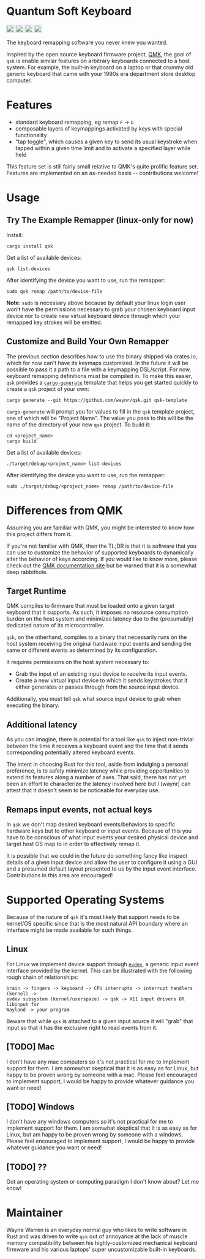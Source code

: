 # Quantum Soft Keyboard

[<img alt="github" src="https://img.shields.io/badge/github-waynr/qsk?style=for-the-badge&labelColor=555555&logo=github" height="20">](https://github.com/waynr/qsk)
[<img alt="crates.io" src="https://img.shields.io/crates/v/qsk.svg?style=for-the-badge&color=fc8d62&logo=rust" height="20">](https://crates.io/crates/qsk)
[<img alt="docs.rs" src="https://img.shields.io/badge/docs.rs-qsk?style=for-the-badge&labelColor=555555"
height="20">](https://docs.rs/qsk)
[<img alt="build status" src="https://img.shields.io/github/workflow/status/waynr/qsk/CI/main?style=for-the-badge"
height="20">](https://github.com/waynr/qsk/actions?query=branch%3Amain)

The keyboard remapping software you never knew you wanted.

Inspired by the open source keyboard firmware project,
[QMK](https://github.com/qmk/qmk_firmware), the goal of `qsk` is enable similar
features on arbitrary keyboards connected to a host system. For example, the
built-in keyboard on a laptop or that crummy old generic keyboard that came
with your 1990s era department store desktop computer.

# Features

* standard keyboard remapping, eg remap `F` -> `U`
* composable layers of keymappings activated by keys with special functionality
* "tap toggle", which causes a given key to send its usual keystroke when
  tapped within a given time limit and to activate a specified layer while held

This feature set is still fairly small relative to QMK's quite prolific feature
set. Features are implemented on an as-needed basis -- contributions welcome!

# Usage

## Try The Example Remapper (linux-only for now)

Install:

```
cargo install qsk
```

Get a list of available devices:

```
qsk list-devices
```

After identifying the device you want to use, run the remapper:

```
sudo qsk remap /path/to/device-file
```

**Note**: `sudo` is necessary above because by default your linux login
user won't have the permissions necessary to grab your chosen keyboard input
device nor to create new virtual keyboard device through which your remapped
key strokes will be emitted.

## Customize and Build Your Own Remapper

The previous section describes how to use the binary shipped via crates.io,
which for now can't have its keymaps customized. In the future it will be
possible to pass it a path to a file with a keymapping DSL/script. For now,
keyboard remapping definitions must be compiled in. To make this easier, `qsk`
provides a [`cargo-generate`](https://crates.io/crates/cargo-generate) template
that helps you get started quickly to create a `qsk` project of your own:

```
cargo generate --git https://github.com/waynr/qsk.git qsk-template
```

`cargo-generate` will prompt you for values to fill in the `qsk` template
project, one of which will be "Project Name". The value you pass to this will
be the name of the directory of your new `qsk` project. To build it:

```
cd <project_name>
cargo build
```

Get a list of available devices:

```
./target/debug/<project_name> list-devices
```

After identifying the device you want to use, run the remapper:

```
sudo ./target/debug/<project_name> remap /path/to/device-file
```

# Differences from QMK

Assuming you are familiar with QMK, you might be interested to know how this
project differs from it.

If you're not familiar with QMK, then the TL;DR is that it is software that you
can use to customize the behavior of supported keyboards to dynamically alter
the behavior of keys according. If you would like to know more, please check
out the [QMK documentation site](https://docs.qmk.fm/#/) but be warned that it
is a somewhat deep rabbithole.

## Target Runtime

QMK compiles to firmware that must be loaded onto a given target keyboard that
it supports. As such, it imposes no resource consumption burden on the host
system and minimizes latency due to the (presumably) dedicated nature of its
microcontroller.

`qsk`, on the otherhand, compiles to a binary that necessarily runs on the host
system receiving the original hardware input events and sending the same or
different events as determined by its configuration.

It requires permissions on the host system necessary to:

* Grab the input of an existing input device to receive its input events.
* Create a new virtual input device to which it sends keystrokes that it
  either generates or passes through from the source input device.

Additionally, you must tell `qsk` what source input device to grab when
executing the binary.

## Additional latency

As you can imagine, there is potential for a tool like `qsk` to inject
non-trivial between the time it receives a keyboard event and the time that it
sends corresponding potentially altered keyboard events.

The intent in choosing Rust for this tool, aside from indulging a personal
preference, is to safely minimize latency while providing opportunities to
extend its features along a number of axes. That said, there has not yet been
an effort to characterize the latency involved here but I (waynr) can attest
that it doesn't seem to be noticeable for everyday use.

## Remaps input events, not actual keys

In `qsk` we don't map desired keyboard events/behaviors to specific hardware
keys but to other keyboard or input events. Because of this you have to be
conscious of what input events your desired physical device and target host OS
map to in order to effectively remap it.

It is possible that we could in the future do something fancy like inspect
details of a given input device and allow the user to configure it using a GUI
and a presumed default layout presented to us by the input event interface.
Contributions in this area are encouraged!

# Supported Operating Systems

Because of the nature of `qsk` it's most likely that support needs to be
kernel/OS specific since that is the most natural API boundary where an
interface might be made available for such things.

## Linux

For Linux we implement device support through
[`evdev`](https://en.wikipedia.org/wiki/Evdev), a generic input event
interface provided by the kernel. This can be illustrated with the following
rough chain of relationships:

```
brain -> fingers -> keyboard -> CPU interrupts -> interrupt handlers (kernel) ->
evdev subsystem (kernel/userspace) -> qsk -> X11 input drivers OR libinput for
Wayland -> your program
```

Beware that while `qsk` is attached to a given input source it will "grab" that
input so that it has the exclusive right to read events from it.

## [TODO] Mac

I don't have any mac computers so it's not practical for me to implement
support for them. I am somewhat skeptical that it is as easy as for Linux, but
happy to be proven wrong by someone with a mac. Please feel encouraged to
implement support, I would be happy to provide whatever guidance you want or
need!

## [TODO] Windows

I don't have any windows computers so it's not practical for me to implement
support for them. I am somwhat skeptical that it is as easy as for Linux, but
am happy to be proven wrong by someone with a windows. Please feel encouraged
to implement support, I would be happy to provide whatever guidance you want or
need!

## [TODO] ??

Got an operating system or computing paradigm I don't know about? Let me know!

# Maintainer

Wayne Warren is an everyday normal guy who likes to write software in Rust and
was driven to write `qsk` out of annoyance at the lack of muscle memory
compatibility between his highly-customized mechanical keyboard firmware and
his various laptops' super uncustomizable built-in keyboards.
